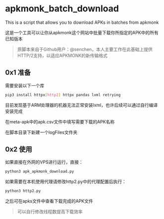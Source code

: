 # apkmonk_batch_download
This is a script that allows you to download APKs in batches from apkmonk

这是一个工具可以让你从apkmonk这个网站中批量下载你所指定的APK中的所有已知版本

> 原脚本来自于Github用户：@senchen，本人主要工作在此基础上提供HTTP/2支持，以适应APKMONK的新传输格式

## 0x1 准备

需要安装以下一个库

```bash
pip3 install httpx[http2] httpx pandas lxml retrying
```

目前发现基于ARM处理器的机器无法正常安装lxml，也许后续可以通过自行编译安装完成

在meta-apk中的apk.csv文件中填写需要下载的APK名称

在脚本目录下新建一个logFiles文件夹

## 0x2 使用

如果直接在外网的VPS进行运行，直接：

```bash
python3 apk_apkmonk_download.py
```

如果需要在本机使用代理请修改http2.py中的代理配置后执行：

```bash
python3 http2.py
```

之后可在apks文件中查看下载完成的APK文件

> 可以自行修改线程数提高下载效率
